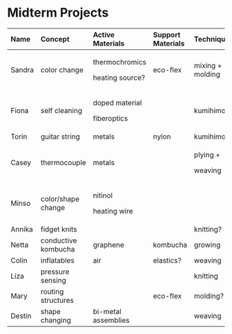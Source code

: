 # Midterm Projects

<table>
  <thead>
    <tr>
      <th style="text-align:left">Name</th>
      <th style="text-align:left">Concept</th>
      <th style="text-align:left">Active Materials</th>
      <th style="text-align:left">Support Materials</th>
      <th style="text-align:left">Techniques</th>
      <th style="text-align:left">Topology</th>
    </tr>
  </thead>
  <tbody>
    <tr>
      <td style="text-align:left">Sandra</td>
      <td style="text-align:left">color change</td>
      <td style="text-align:left">
        <p>thermochromics</p>
        <p>heating source?</p>
      </td>
      <td style="text-align:left">eco-flex</td>
      <td style="text-align:left">mixing +
        <br />molding</td>
      <td style="text-align:left">flat</td>
    </tr>
    <tr>
      <td style="text-align:left">Fiona</td>
      <td style="text-align:left">self cleaning</td>
      <td style="text-align:left">
        <p>doped material</p>
        <p>fiberoptics</p>
      </td>
      <td style="text-align:left"></td>
      <td style="text-align:left">kumihimo</td>
      <td style="text-align:left">tubular/flat</td>
    </tr>
    <tr>
      <td style="text-align:left">Torin</td>
      <td style="text-align:left">guitar string</td>
      <td style="text-align:left">metals</td>
      <td style="text-align:left">nylon</td>
      <td style="text-align:left">kumihimo</td>
      <td style="text-align:left">tubular</td>
    </tr>
    <tr>
      <td style="text-align:left">Casey</td>
      <td style="text-align:left">thermocouple</td>
      <td style="text-align:left">metals</td>
      <td style="text-align:left"></td>
      <td style="text-align:left">
        <p>plying +</p>
        <p>weaving</p>
      </td>
      <td style="text-align:left">spun/flat</td>
    </tr>
    <tr>
      <td style="text-align:left">Minso</td>
      <td style="text-align:left">color/shape change</td>
      <td style="text-align:left">
        <p>nitinol</p>
        <p>heating wire</p>
      </td>
      <td style="text-align:left"></td>
      <td style="text-align:left"></td>
      <td style="text-align:left">flat?</td>
    </tr>
    <tr>
      <td style="text-align:left">Annika</td>
      <td style="text-align:left">fidget knits</td>
      <td style="text-align:left"></td>
      <td style="text-align:left"></td>
      <td style="text-align:left">knitting?</td>
      <td style="text-align:left">variable</td>
    </tr>
    <tr>
      <td style="text-align:left">Netta</td>
      <td style="text-align:left">conductive kombucha</td>
      <td style="text-align:left">graphene</td>
      <td style="text-align:left">kombucha</td>
      <td style="text-align:left">growing</td>
      <td style="text-align:left">flat</td>
    </tr>
    <tr>
      <td style="text-align:left">Colin</td>
      <td style="text-align:left">inflatables</td>
      <td style="text-align:left">air</td>
      <td style="text-align:left">elastics?</td>
      <td style="text-align:left">weaving</td>
      <td style="text-align:left">variable</td>
    </tr>
    <tr>
      <td style="text-align:left">Liza</td>
      <td style="text-align:left">pressure sensing</td>
      <td style="text-align:left"></td>
      <td style="text-align:left"></td>
      <td style="text-align:left">knitting</td>
      <td style="text-align:left">tubular</td>
    </tr>
    <tr>
      <td style="text-align:left">Mary</td>
      <td style="text-align:left">routing structures</td>
      <td style="text-align:left"></td>
      <td style="text-align:left">eco-flex</td>
      <td style="text-align:left">molding?</td>
      <td style="text-align:left">flat</td>
    </tr>
    <tr>
      <td style="text-align:left">Destin</td>
      <td style="text-align:left">shape changing</td>
      <td style="text-align:left">bi-metal assemblies</td>
      <td style="text-align:left"></td>
      <td style="text-align:left">weaving</td>
      <td style="text-align:left">variable</td>
    </tr>
  </tbody>
</table>



